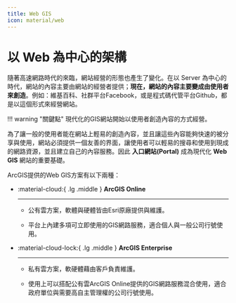 ```yaml
---
title: Web GIS
icon: material/web
---
```


# 以 Web 為中心的架構

隨著高速網路時代的來臨，網站經營的形態也產生了變化。在以 Server 為中心的時代，網站的內容主要由網站的經營者提供；**現在，網站的內容主要變成由使用者來創造**。例如：維基百科、社群平台Facebook，或是程式碼代管平台Github，都是以這個形式來經營網站。

!!! warning "關鍵點"
    現代化的GIS網站開始以使用者創造內容的方式經營。

為了讓一般的使用者能在網站上輕易的創造內容，並且讓這些內容能夠快速的被分享與使用，網站必須提供一個友善的界面，讓使用者可以輕易的搜尋和使用到現成的網路資源，並且建立自己的內容服務。因此 **入口網站(Portal)** 成為現代化 **Web GIS** 網站的重要基礎。

ArcGIS提供的Web GIS方案有以下兩種：

<div class="grid cards" markdown>

- :material-cloud:{ .lg .middle } __ArcGIS Online__
    
    ---

    * 公有雲方案，軟體與硬體皆由Esri原廠提供與維護。
    
    * 平台上內建多項可立即使用的GIS網路服務，適合個人與一般公司行號使用。

- :material-cloud-lock:{ .lg .middle } __ArcGIS Enterprise__
    
    ---

    * 私有雲方案，軟硬體藉由客戶負責維護。

    * 使用上可以搭配公有雲ArcGIS Online提供的GIS網路服務混合使用，適合政府單位與需要高自主管理權的公司行號使用。

</div>